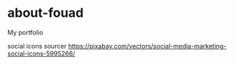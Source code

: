# about-fouad
My portfolio


social icons sourcer
https://pixabay.com/vectors/social-media-marketing-social-icons-5995266/